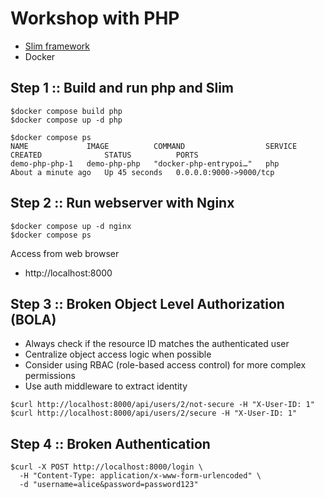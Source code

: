 # Workshop with PHP
* [Slim framework](https://www.slimframework.com/)
* Docker


## Step 1 :: Build and run php and Slim
```
$docker compose build php
$docker compose up -d php

$docker compose ps        
NAME             IMAGE          COMMAND                  SERVICE   CREATED              STATUS          PORTS
demo-php-php-1   demo-php-php   "docker-php-entrypoi…"   php       About a minute ago   Up 45 seconds   0.0.0.0:9000->9000/tcp
```

## Step 2 :: Run webserver with Nginx
```
$docker compose up -d nginx
$docker compose ps
```

Access from web browser
* http://localhost:8000

## Step 3 :: Broken Object Level Authorization (BOLA)
* Always check if the resource ID matches the authenticated user
* Centralize object access logic when possible
* Consider using RBAC (role-based access control) for more complex permissions
* Use auth middleware to extract identity

```
$curl http://localhost:8000/api/users/2/not-secure -H "X-User-ID: 1"
$curl http://localhost:8000/api/users/2/secure -H "X-User-ID: 1"
```

## Step 4 :: Broken Authentication
```
$curl -X POST http://localhost:8000/login \
  -H "Content-Type: application/x-www-form-urlencoded" \
  -d "username=alice&password=password123"
```